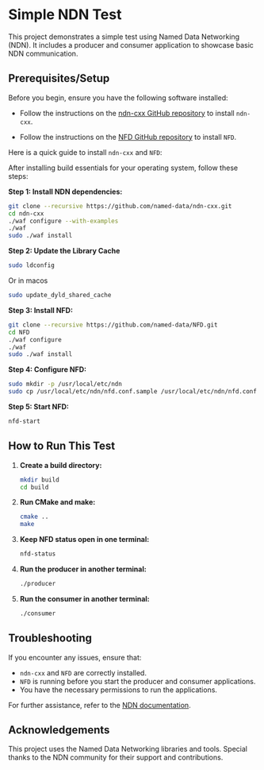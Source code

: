 # Simple NDN Test
This project demonstrates a simple test using Named Data Networking (NDN). It includes a producer and consumer application to showcase basic NDN communication.

## Prerequisites/Setup

Before you begin, ensure you have the following software installed:
- Follow the instructions on the [ndn-cxx GitHub repository](https://github.com/named-data/ndn-cxx) to install `ndn-cxx`.

- Follow the instructions on the [NFD GitHub repository](https://github.com/named-data/NFD) to install `NFD`.

Here is a quick guide to install `ndn-cxx` and `NFD`:

After installing build essentials for your operating system, follow these steps:

**Step 1: Install NDN dependencies:**
```sh
git clone --recursive https://github.com/named-data/ndn-cxx.git
cd ndn-cxx
./waf configure --with-examples
./waf
sudo ./waf install
```

**Step 2: Update the Library Cache**
```sh
sudo ldconfig
```

Or in macos
```sh
sudo update_dyld_shared_cache
```

**Step 3: Install NFD:**
```sh
git clone --recursive https://github.com/named-data/NFD.git
cd NFD
./waf configure
./waf
sudo ./waf install
```
**Step 4: Configure NFD:**
```sh
sudo mkdir -p /usr/local/etc/ndn
sudo cp /usr/local/etc/ndn/nfd.conf.sample /usr/local/etc/ndn/nfd.conf
```


**Step 5: Start NFD:**

```sh
nfd-start
```

## How to Run This Test

1. **Create a build directory:**

    ```sh
    mkdir build
    cd build
    ```

2. **Run CMake and make:**

    ```sh
    cmake ..
    make
    ```

3. **Keep NFD status open in one terminal:**

    ```sh
    nfd-status
    ```

4. **Run the producer in another terminal:**

    ```sh
    ./producer
    ```

5. **Run the consumer in another terminal:**

    ```sh
    ./consumer
    ```

## Troubleshooting
If you encounter any issues, ensure that:

- `ndn-cxx` and `NFD` are correctly installed.
- `NFD` is running before you start the producer and consumer applications.
- You have the necessary permissions to run the applications.

For further assistance, refer to the [NDN documentation](https://named-data.net/doc/).

## Acknowledgements

This project uses the Named Data Networking libraries and tools. Special thanks to the NDN community for their support and contributions.
